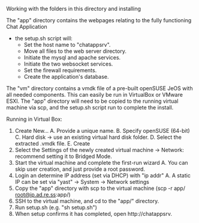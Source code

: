 Working with the folders in this directory and installing

The "app" directory contains the webpages relating to the fully functioning Chat Application
  - the setup.sh script will:
    + Set the host name to "chatappsrv".
    + Move all files to the web server directory.
    + Initiate the mysql and apache services.
    + Initiate the two websocket services.
    + Set the firewall requirements.
    + Create the application's database.

The "vm" directory contains a vmdk file of a pre-built openSUSE JeOS with all needed components.
This can easily be run in VirtualBox or VMware ESXI.
The "app" directory will need to be copied to the running virtual machine via scp, and the setup.sh script run to complete the install.

Running in Virtual Box:
  1. Create New...
    A. Provide a unique name.
    B. Specify openSUSE (64-bit)
    C. Hard disk -> use an existing virtual hard disk folder.
    D. Select the extracted .vmdk file.
    E. Create
  2. Select the Settings of the newly created virtual machine -> Network: recommend setting it to Bridged Mode.
  3. Start the virtual machine and complete the first-run wizard
    A. You can skip user creation, and just provide a root password.
  4. Login an determine IP address (set via DHCP) with "ip addr"
    A. A static IP can be set via "yast" -> System -> Network settings
  5. Copy the "app" directory with scp to the virtual machine (scp -r app/ root@ip.ad.re.ss:app/)
  6. SSH to the virtual machine, and cd to the "app/" directory.
  7. Run setup.sh (e.g. "sh setup.sh")
  8. When setup confirms it has completed, open http://chatappsrv.
    
